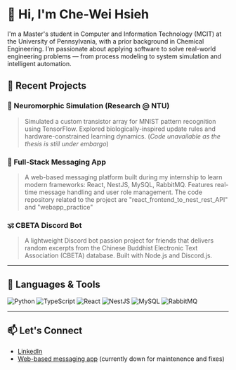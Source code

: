 # 👋 Hi, I'm Che-Wei Hsieh

I'm a Master's student in Computer and Information Technology (MCIT) at the University of Pennsylvania, with a prior background in Chemical Engineering. I'm passionate about applying software to solve real-world engineering problems — from process modeling to system simulation and intelligent automation.

## 🔬 Recent Projects

### 🧠 Neuromorphic Simulation (Research @ NTU)
> Simulated a custom transistor array for MNIST pattern recognition using TensorFlow. Explored biologically-inspired update rules and hardware-constrained learning dynamics. (*Code unavailable as the thesis is still under embargo*)

### 💬 Full-Stack Messaging App
> A web-based messaging platform built during my internship to learn modern frameworks: React, NestJS, MySQL, RabbitMQ. Features real-time message handling and user role management. The code repository related to the project are "react_frontend_to_nest_rest_API" and "webapp_practice" 

### 🕉️ CBETA Discord Bot
> A lightweight Discord bot passion project for friends that delivers random excerpts from the Chinese Buddhist Electronic Text Association (CBETA) database. Built with Node.js and Discord.js.

---

## 🔧 Languages & Tools
![Python](https://img.shields.io/badge/Python-3776AB?style=flat&logo=python&logoColor=white)
![TypeScript](https://img.shields.io/badge/TypeScript-007ACC?style=flat&logo=typescript&logoColor=white)
![React](https://img.shields.io/badge/React-20232A?style=flat&logo=react)
![NestJS](https://img.shields.io/badge/NestJS-E0234E?style=flat&logo=nestjs)
![MySQL](https://img.shields.io/badge/MySQL-00000F?style=flat&logo=mysql&logoColor=white)
![RabbitMQ](https://img.shields.io/badge/RabbitMQ-FF6600?style=flat&logo=rabbitmq&logoColor=white)

---

## 📫 Let's Connect
- [LinkedIn](https://www.linkedin.com/in/cheweihsieh/)
- [Web-based messaging app](https://demo-chatapp.duckdns.org) (currently down for maintenence and fixes)

